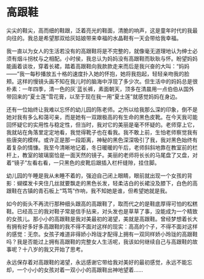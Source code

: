 # 高跟鞋

尖尖的鞋尖，高而细的鞋跟，泛着亮光的鞋面，清脆的响声，这是童年时代的我最向往的。我总是希望那双给灰姑娘带来幸福的水晶鞋有一天会带给我幸福。 

 我一直以为女人的生活若没有的高跟鞋将是不完整的，就像毫无道理地认为绅士必须有烟斗拐杖与之相配。小时侯，我总认为妈妈没有高跟鞋而耿耿与怀。盼望妈妈能画着谈妆，穿着长裙，踏着高跟鞋向我款款走来而后是我兴奋的大叫：“妈妈——”我一每秒播放五十格的速度扑入她的怀抱，她将我抱起，轻轻亲吻我的脸颊。这样的慢镜头画不知在我儿时的脑海中浮现了多少次。但生活中的妈妈总是很朴素：一年四季，清一色的灰`蓝长裤，素面朝天，顶多在清晨用一点伯伯从国外带回来的“夏士莲”雪花膏，以至于现在我一用“夏士莲”就感觉妈妈在身边。 

 还有一位始终让我难以忘怀的幼儿园的陈老师。之所以给我那么深的印象，倒不是她对我有多么和蔼可亲，而是她有一双跟极高的有生命的黑色皮靴。在今天我可能回怀疑它的实用性与稳定性，但当时，我对它的美丽是毫不怀疑的。老师穿上它，我就站在角落里定定地看，我觉得靴子也在看我。我不敢上前，生怕老师察觉我有些唐突的模样。或许正是那一段距离，神秘的黑色深深吸引了我，我对黑色始终有着复杂的情慷。我至今清晰地记着，冬日暖暖的午后，老师斜斜地靠在教室前的栏杆上，教室的玻璃窗恰是一面天然的镜子。美丽的老师将长长的马尾盘了又盘，对着“镜子”左看右看，一只黑色的皮靴后跟插入栏杆缝隙，挂住脚。 

 幼儿园的午睡是我从未睡不着的，强迫自己闭上眼睛，眼前就出现一个女孩的背影：蝴蝶发卡夹住几丝就要飘走的黑色长发，轻柔洁白的长裙没及膝下，白色的高跟鞋在古镇的青石板上“笃笃”作响，我不知她是谁，但希望她就是我。 

 如今的街头不再流行那种细头跟高的高跟鞋了，取而代之的是鞋底厚得可怕的松糕鞋。已经高三的我对鞋子常是信手拈来，对头发也是草草了事，没能成为一个精致的女孩儿。那小小的高跟鞋是我对美最初的渴望，美就是高跟鞋。曾经梦想着长大有拥有好多好多高跟鞋的我不得不面对这样的现实：高高的个子，不得不面对这样的感觉：无奈。女孩子难道非得娇小玲珑才配得上拥有一双同样娇小玲珑的高跟鞋吗？我是否能过上拥有高跟鞋的完整女人生活呢，我该如何继续自己与高跟鞋的故事呢？十八岁的我又开始了思考。 

 永远保存着对高跟鞋的渴望，永远感谢它带给我对美好的最初感觉，永远不能忘却，一个小小的女孩对着一双小小的高跟鞋出神地望着……
  